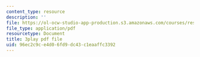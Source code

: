 ```yaml
---
content_type: resource
description: ''
file: https://ol-ocw-studio-app-production.s3.amazonaws.com/courses/res-6-012-introduction-to-probability-spring-2018/96ec2c9ce4d06fd9dc43c1eaaffc3392_OlKmZj2TKnk.pdf
file_type: application/pdf
resourcetype: Document
title: 3play pdf file
uid: 96ec2c9c-e4d0-6fd9-dc43-c1eaaffc3392
---
```

